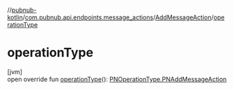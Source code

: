 //[pubnub-kotlin](../../../index.md)/[com.pubnub.api.endpoints.message_actions](../index.md)/[AddMessageAction](index.md)/[operationType](operation-type.md)

# operationType

[jvm]\
open override fun [operationType](operation-type.md)(): [PNOperationType.PNAddMessageAction](../../com.pubnub.api.enums/-p-n-operation-type/-p-n-add-message-action/index.md)
